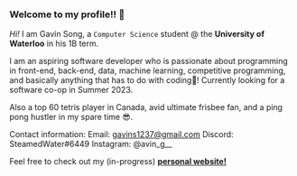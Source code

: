 ### Welcome to my profile!! 👋

*Hi!* I am Gavin Song, a ```Computer Science``` student @ the **University of Waterloo** in his 1B term.

I am an aspiring software developer who is passionate about programming in front-end, back-end, data, machine learning, competitive programming, and basically anything that has to do with coding🤩! Currently looking for a software co-op in Summer 2023.

Also a top 60 tetris player in Canada, avid ultimate frisbee fan, and a ping pong hustler in my spare time 😎.

Contact information:
Email: gavins1237@gmail.com
Discord: SteamedWater#6449
Instagram: @avin_g__

Feel free to check out my (in-progress) <a href="https://gavin-st.github.io/personal-website/"><u><b>personal website!</b></u></a><br><br>



